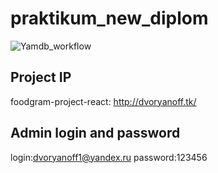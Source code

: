 # praktikum_new_diplom
![Yamdb_workflow](https://github.com/dvoryanoff/foodgram-project-react/workflows/foodgram_workflow.yaml/badge.svg)

## Project IP
foodgram-project-react: http://dvoryanoff.tk/

## Admin login and password
login:dvoryanoff1@yandex.ru
password:123456
